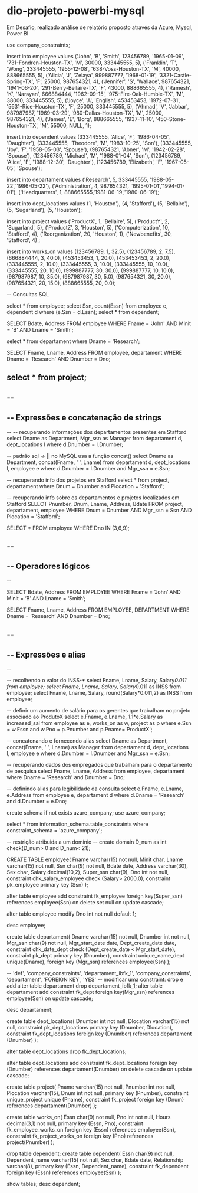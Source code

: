 # dio-projeto-powerbi-mysql
Em Desafio, realizado análise de relatório proposto através da Azure, Mysql, Power BI

use company_constraints;

insert into employee values ('John', 'B', 'Smith', 123456789, '1965-01-09', '731-Fondren-Houston-TX', 'M', 30000, 333445555, 5),
							('Franklin', 'T', 'Wong', 333445555, '1955-12-08', '638-Voss-Houston-TX', 'M', 40000, 888665555, 5),
                            ('Alicia', 'J', 'Zelaya', 999887777, '1968-01-19', '3321-Castle-Spring-TX', 'F', 25000, 987654321, 4),
                            ('Jennifer', 'S', 'Wallace', 987654321, '1941-06-20', '291-Berry-Bellaire-TX', 'F', 43000, 888665555, 4),
                            ('Ramesh', 'K', 'Narayan', 666884444, '1962-09-15', '975-Fire-Oak-Humble-TX', 'M', 38000, 333445555, 5),
                            ('Joyce', 'A', 'English', 453453453, '1972-07-31', '5631-Rice-Houston-TX', 'F', 25000, 333445555, 5),
                            ('Ahmad', 'V', 'Jabbar', 987987987, '1969-03-29', '980-Dallas-Houston-TX', 'M', 25000, 987654321, 4),
                            ('James', 'E', 'Borg', 888665555, '1937-11-10', '450-Stone-Houston-TX', 'M', 55000, NULL, 1);

insert into dependent values (333445555, 'Alice', 'F', '1986-04-05', 'Daughter'),
							 (333445555, 'Theodore', 'M', '1983-10-25', 'Son'),
                             (333445555, 'Joy', 'F', '1958-05-03', 'Spouse'),
                             (987654321, 'Abner', 'M', '1942-02-28', 'Spouse'),
                             (123456789, 'Michael', 'M', '1988-01-04', 'Son'),
                             (123456789, 'Alice', 'F', '1988-12-30', 'Daughter'),
                             (123456789, 'Elizabeth', 'F', '1967-05-05', 'Spouse');

insert into departament values ('Research', 5, 333445555, '1988-05-22','1986-05-22'),
							   ('Administration', 4, 987654321, '1995-01-01','1994-01-01'),
                               ('Headquarters', 1, 888665555,'1981-06-19','1980-06-19');

insert into dept_locations values (1, 'Houston'),
								 (4, 'Stafford'),
                                 (5, 'Bellaire'),
                                 (5, 'Sugarland'),
                                 (5, 'Houston');

insert into project values ('ProductX', 1, 'Bellaire', 5),
						   ('ProductY', 2, 'Sugarland', 5),
						   ('ProductZ', 3, 'Houston', 5),
                           ('Computerization', 10, 'Stafford', 4),
                           ('Reorganization', 20, 'Houston', 1),
                           ('Newbenefits', 30, 'Stafford', 4)
;

insert into works_on values (123456789, 1, 32.5),
							(123456789, 2, 7.5),
                            (666884444, 3, 40.0),
                            (453453453, 1, 20.0),
                            (453453453, 2, 20.0),
                            (333445555, 2, 10.0),
                            (333445555, 3, 10.0),
                            (333445555, 10, 10.0),
                            (333445555, 20, 10.0),
                            (999887777, 30, 30.0),
                            (999887777, 10, 10.0),
                            (987987987, 10, 35.0),
                            (987987987, 30, 5.0),
                            (987654321, 30, 20.0),
                            (987654321, 20, 15.0),
                            (888665555, 20, 0.0);

-- Consultas SQL

select * from employee;
select Ssn, count(Essn) from employee e, dependent d where (e.Ssn = d.Essn);
select * from dependent;

SELECT Bdate, Address FROM employee
WHERE Fname = 'John' AND Minit = 'B' AND Lname = 'Smith';

select * from departament where Dname = 'Research';

SELECT Fname, Lname, Address
FROM employee, departament
WHERE Dname = 'Research' AND Dnumber = Dno;

select * from project;
--
--
--
-- Expressões e concatenação de strings
--
--
-- recuperando informações dos departamentos presentes em Stafford
select Dname as Department, Mgr_ssn as Manager from departament d, dept_locations l
where d.Dnumber = l.Dnumber;

-- padrão sql -> || no MySQL usa a função concat()
select Dname as Department, concat(Fname, ' ', Lname) from departament d, dept_locations l, employee e
where d.Dnumber = l.Dnumber and Mgr_ssn = e.Ssn;

-- recuperando info dos projetos em Stafford
select * from project, departament where Dnum = Dnumber and Plocation = 'Stafford';

-- recuperando info sobre os departamentos e projetos localizados em Stafford
SELECT Pnumber, Dnum, Lname, Address, Bdate
FROM project, departament, employee
WHERE Dnum = Dnumber AND Mgr_ssn = Ssn AND
Plocation = 'Stafford';

SELECT * FROM employee WHERE Dno IN (3,6,9);

--
--
-- Operadores lógicos
--
--

SELECT Bdate, Address
FROM EMPLOYEE
WHERE Fname = ‘John’ AND Minit = ‘B’ AND Lname = ‘Smith’;

SELECT Fname, Lname, Address
FROM EMPLOYEE, DEPARTMENT
WHERE Dname = ‘Research’ AND Dnumber = Dno;

--
--
-- Expressões e alias
--
--

-- recolhendo o valor do INSS-*
select Fname, Lname, Salary, Salary*0.011 from employee;
select Fname, Lname, Salary, Salary*0.011 as INSS from employee;
select Fname, Lname, Salary, round(Salary*0.011,2) as INSS from employee;

-- definir um aumento de salário para os gerentes que trabalham no projeto associado ao ProdutoX
select e.Fname, e.Lname, 1.1*e.Salary as increased_sal from employee as e,
works_on as w, project as p where e.Ssn = w.Essn and w.Pno = p.Pnumber and p.Pname='ProductX';

-- concatenando e fornecendo alias
select Dname as Department, concat(Fname, ' ', Lname) as Manager from departament d, dept_locations l, employee e
where d.Dnumber = l.Dnumber and Mgr_ssn = e.Ssn;

-- recuperando dados dos empregados que trabalham para o departamento de pesquisa
select Fname, Lname, Address from employee, departament
	where Dname = 'Research' and Dnumber = Dno;

-- definindo alias para legibilidade da consulta
select e.Fname, e.Lname, e.Address from employee e, departament d
	where d.Dname = 'Research' and d.Dnumber = e.Dno;


 create schema if not exists azure_company;
use azure_company;

select * from information_schema.table_constraints
	where constraint_schema = 'azure_company';

-- restrição atribuida a um domínio
-- create domain D_num as int check(D_num> 0 and D_num< 21);

CREATE TABLE employee(
	Fname varchar(15) not null,
    Minit char,
    Lname varchar(15) not null,
    Ssn char(9) not null, 
    Bdate date,
    Address varchar(30),
    Sex char,
    Salary decimal(10,2),
    Super_ssn char(9),
    Dno int not null,
    constraint chk_salary_employee check (Salary> 2000.0),
    constraint pk_employee primary key (Ssn)
);

alter table employee 
	add constraint fk_employee 
	foreign key(Super_ssn) references employee(Ssn)
    on delete set null
    on update cascade;

alter table employee modify Dno int not null default 1;

desc employee;

create table departament(
	Dname varchar(15) not null,
    Dnumber int not null,
    Mgr_ssn char(9) not null,
    Mgr_start_date date, 
    Dept_create_date date,
    constraint chk_date_dept check (Dept_create_date < Mgr_start_date),
    constraint pk_dept primary key (Dnumber),
    constraint unique_name_dept unique(Dname),
    foreign key (Mgr_ssn) references employee(Ssn)
);

-- 'def', 'company_constraints', 'departament_ibfk_1', 'company_constraints', 'departament', 'FOREIGN KEY', 'YES'
-- modificar uma constraint: drop e add
alter table departament drop  departament_ibfk_1;
alter table departament 
		add constraint fk_dept foreign key(Mgr_ssn) references employee(Ssn)
        on update cascade;

desc departament;

create table dept_locations(
	Dnumber int not null,
	Dlocation varchar(15) not null,
    constraint pk_dept_locations primary key (Dnumber, Dlocation),
    constraint fk_dept_locations foreign key (Dnumber) references departament (Dnumber)
);

alter table dept_locations drop fk_dept_locations;

alter table dept_locations 
	add constraint fk_dept_locations foreign key (Dnumber) references departament(Dnumber)
	on delete cascade
    on update cascade;

create table project(
	Pname varchar(15) not null,
	Pnumber int not null,
    Plocation varchar(15),
    Dnum int not null,
    primary key (Pnumber),
    constraint unique_project unique (Pname),
    constraint fk_project foreign key (Dnum) references departament(Dnumber)
);


create table works_on(
	Essn char(9) not null,
    Pno int not null,
    Hours decimal(3,1) not null,
    primary key (Essn, Pno),
    constraint fk_employee_works_on foreign key (Essn) references employee(Ssn),
    constraint fk_project_works_on foreign key (Pno) references project(Pnumber)
);

drop table dependent;
create table dependent(
	Essn char(9) not null,
    Dependent_name varchar(15) not null,
    Sex char,
    Bdate date,
    Relationship varchar(8),
    primary key (Essn, Dependent_name),
    constraint fk_dependent foreign key (Essn) references employee(Ssn)
);

show tables;
desc dependent;
